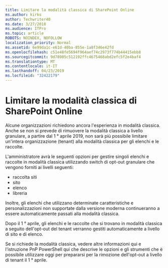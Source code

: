 ```yaml
---
title: Limitare la modalità classica di SharePoint Online
ms.author: kirks
author: Techwriter40
ms.date: 3/27/2018
ms.audience: ITPro
ms.topic: article
ROBOTS: NOINDEX, NOFOLLOW
localization_priority: Normal
ms.assetid: 6e99da1c-e61d-40ba-855e-1a8f346e42fd
ms.openlocfilehash: c51e48fe5694f964aef74c2973f774b44415ebb8
ms.sourcegitcommit: 9d78905c512192ffc4675468abd2efc5f2e4baf4
ms.translationtype: MT
ms.contentlocale: it-IT
ms.lasthandoff: 04/23/2019
ms.locfileid: "32422179"
---
```

# <a name="restrict-sharepoint-online-to-classic-mode"></a>Limitare la modalità classica di SharePoint Online

Alcune organizzazioni richiedono ancora l'esperienza in modalità classica. Anche se non si prevede di rimuovere la modalità classica a livello granulare, a partire dal 1 ° aprile 2019, non sarà più possibile limitare un'intera organizzazione (tenant) alla modalità classica per gli elenchi e le raccolte.

L'amministratore avrà le seguenti opzioni per gestire singoli elenchi e raccolte in modalità classica utilizzando switch di opt-out granulare che vengono forniti ai livelli seguenti:

- raccolta siti
- sito
- elenco
- libreria

Inoltre, gli elenchi che utilizzano determinate caratteristiche e personalizzazioni non supportate dalla versione moderna continueranno a essere automaticamente passati alla modalità classica.

Dopo il 1 ° aprile, gli elenchi e le raccolte che si trovano in modalità classica a seguito dell'opt-out del tenant verranno gestiti automaticamente a livello di sito e di elenco.

Se si richiede la modalità classica, vedere altre informazioni qui e l'istruzione PnP PowerShell qui che descrive le opzioni e gli strumenti che è possibile utilizzare oggi per prepararsi per la rimozione dell'opt-out a livello di tenant il 1 ° aprile.
